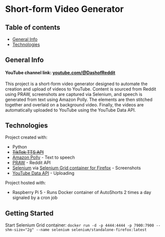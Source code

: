# Short-form Video Generator

## Table of contents
* [General Info](#general-info)
* [Technologies](#technologies)

## General Info
#### YouTube channel link: [youtube.com/@DashofReddit](https://www.youtube.com/@DashofReddit)
This project is a short-form video generator designed to automate the creation and upload of videos to YouTube. Content is sourced from Reddit using PRAW, screenshots are captured via Selenium, and speech is generated from text using Amazon Polly. The elements are then stitched together and overlaid on a background video. Finally, the videos are automatically uploaded to YouTube using the YouTube Data API.
	
## Technologies
Project created with:
* Python
* ~~[TikTok TTS API](https://github.com/oscie57/tiktok-voice)~~
* [Amazon Polly](https://aws.amazon.com/polly/) - Text to speech
* [PRAW](https://praw.readthedocs.io/en/stable/) - Reddit API
* [Selenium](https://www.selenium.dev/) via [Selenium Grid container for Firefox](https://hub.docker.com/r/selenium/standalone-firefox) - Screenshots
* [YouTube Data API](https://developers.google.com/youtube/v3) - Uploading

Project hosted with: 
* Raspberry Pi 5 - Runs Docker container of AutoShorts 2 times a day signaled by a cron job

## Getting Started
Start Selenium Grid container: `docker run -d -p 4444:4444 -p 7900:7900 --shm-size="2g" --name selenium selenium/standalone-firefox:latest`